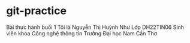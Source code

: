# git-practice
Bài thực hành buổi 1
Tôi là Nguyễn Thị Huỳnh Như
Lớp DH22TIN06 
Sinh viên khoa Công nghệ thông tin
Trường Đại học Nam Cần Thơ
